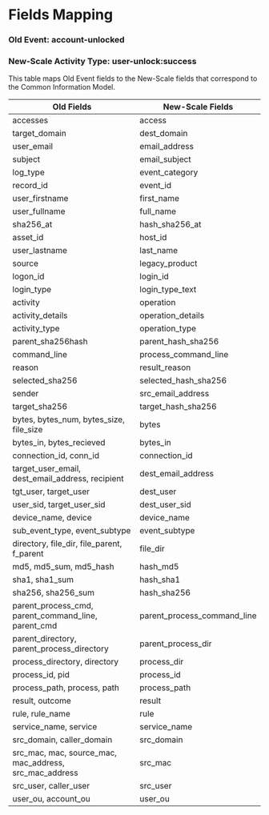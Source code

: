 Fields Mapping
==============

### Old Event: account-unlocked
### New-Scale Activity Type: user-unlock:success

This table maps Old Event fields to the New-Scale fields that correspond to the Common Information Model.

| Old Fields                                             | New-Scale Fields            |
| ------------------------------------------------------ | --------------------------- |
| accesses                                               | access                      |
| target_domain                                          | dest_domain                 |
| user_email                                             | email_address               |
| subject                                                | email_subject               |
| log_type                                               | event_category              |
| record_id                                              | event_id                    |
| user_firstname                                         | first_name                  |
| user_fullname                                          | full_name                   |
| sha256_at                                              | hash_sha256_at              |
| asset_id                                               | host_id                     |
| user_lastname                                          | last_name                   |
| source                                                 | legacy_product              |
| logon_id                                               | login_id                    |
| login_type                                             | login_type_text             |
| activity                                               | operation                   |
| activity_details                                       | operation_details           |
| activity_type                                          | operation_type              |
| parent_sha256hash                                      | parent_hash_sha256          |
| command_line                                           | process_command_line        |
| reason                                                 | result_reason               |
| selected_sha256                                        | selected_hash_sha256        |
| sender                                                 | src_email_address           |
| target_sha256                                          | target_hash_sha256          |
| bytes, bytes_num, bytes_size, file_size                | bytes                       |
| bytes_in, bytes_recieved                               | bytes_in                    |
| connection_id, conn_id                                 | connection_id               |
| target_user_email, dest_email_address, recipient       | dest_email_address          |
| tgt_user, target_user                                  | dest_user                   |
| user_sid, target_user_sid                              | dest_user_sid               |
| device_name, device                                    | device_name                 |
| sub_event_type, event_subtype                          | event_subtype               |
| directory, file_dir, file_parent, f_parent             | file_dir                    |
| md5, md5_sum, md5_hash                                 | hash_md5                    |
| sha1, sha1_sum                                         | hash_sha1                   |
| sha256, sha256_sum                                     | hash_sha256                 |
| parent_process_cmd, parent_command_line, parent_cmd    | parent_process_command_line |
| parent_directory, parent_process_directory             | parent_process_dir          |
| process_directory, directory                           | process_dir                 |
| process_id, pid                                        | process_id                  |
| process_path, process, path                            | process_path                |
| result, outcome                                        | result                      |
| rule, rule_name                                        | rule                        |
| service_name, service                                  | service_name                |
| src_domain, caller_domain                              | src_domain                  |
| src_mac, mac, source_mac, mac_address, src_mac_address | src_mac                     |
| src_user, caller_user                                  | src_user                    |
| user_ou, account_ou                                    | user_ou                     |